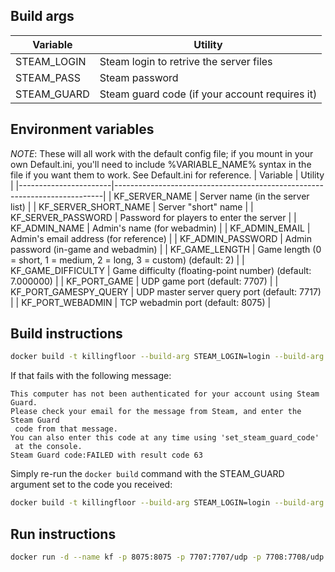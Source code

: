 Build args
----------
| Variable      | Utility                                         |
|---------------|-------------------------------------------------|
| STEAM_LOGIN   | Steam login to retrive the server files         |
| STEAM_PASS    | Steam password                                  |
| STEAM_GUARD   | Steam guard code (if your account requires it)  |

Environment variables
---------------------
*NOTE*:  These will all work with the default config file; if you mount in
your own Default.ini, you'll need to include %VARIABLE_NAME% syntax in the
file if you want them to work.  See Default.ini for reference.
| Variable              | Utility                                                                   |
|-----------------------|---------------------------------------------------------------------------|
| KF_SERVER_NAME        | Server name (in the server list)                                          |
| KF_SERVER_SHORT_NAME  | Server "short" name                                                       |
| KF_SERVER_PASSWORD    | Password for players to enter the server                                  |
| KF_ADMIN_NAME         | Admin's name (for webadmin)                                               |
| KF_ADMIN_EMAIL        | Admin's email address (for reference)                                     |
| KF_ADMIN_PASSWORD     | Admin password (in-game and webadmin)                                     |
| KF_GAME_LENGTH        | Game length (0 = short, 1 = medium, 2 = long, 3 = custom) (default: 2)    |
| KF_GAME_DIFFICULTY    | Game difficulty (floating-point number) (default: 7.000000)               |
| KF_PORT_GAME          | UDP game port (default: 7707)                                             |
| KF_PORT_GAMESPY_QUERY | UDP master server query port (default: 7717)                              |
| KF_PORT_WEBADMIN      | TCP webadmin port (default: 8075)                                         |

Build instructions
------------------
```bash
docker build -t killingfloor --build-arg STEAM_LOGIN=login --build-arg STEAM_PASS=pass .
```

If that fails with the following message:
```
This computer has not been authenticated for your account using Steam Guard.
Please check your email for the message from Steam, and enter the Steam Guard
 code from that message.
You can also enter this code at any time using 'set_steam_guard_code'
 at the console.
Steam Guard code:FAILED with result code 63
```
Simply re-run the `docker build` command with the STEAM_GUARD argument set to
the code you received:
```bash
docker build -t killingfloor --build-arg STEAM_LOGIN=login --build-arg STEAM_PASS=pass --build-arg STEAM_GUARD=code .
```

Run instructions
----------------
```bash
docker run -d --name kf -p 8075:8075 -p 7707:7707/udp -p 7708:7708/udp -p 20560:20560/udp -p 28852:28852 -e KF_ADMIN_NAME=name -e KF_ADMIN_PASSWORD=password -e KF_GAME_LENGTH=2 -e KF_SERVER_NAME='My KF Server' killingfloor
```

